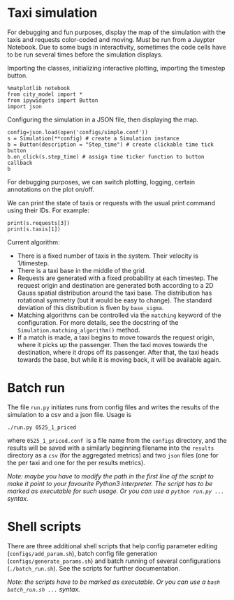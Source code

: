 # Taxi simulation

For debugging and fun purposes, display the map of the simulation with the taxis and requests color-coded and moving. Must be run from a Juypter Notebook. Due to some bugs in interactivity, sometimes the code cells have to be run several times before the simulation displays.


Importing the classes, initializing interactive plotting, importing the timestep button.

```
%matplotlib notebook
from city_model import *
from ipywidgets import Button
import json
```

Configuring the simulation in a JSON file, then displaying the map.
```
config=json.load(open('configs/simple.conf'))
s = Simulation(**config) # create a Simulation instance
b = Button(description = "Step_time") # create clickable time tick button
b.on_click(s.step_time) # assign time ticker function to button callback
b
```

For debugging purposes, we can switch plotting, logging, certain annotations on the plot on/off.

We can print the state of taxis or requests with the usual print command using their IDs. For example:
```
print(s.requests[3])
print(s.taxis[1])
```

Current algorithm:
* There is a fixed number of taxis in the system. Their velocity is 1/timestep.
* There is a taxi base in the middle of the grid.
* Requests are generated with a fixed probability at each timestep. The request origin and destination are generated both according to a 2D Gauss spatial distribution around the taxi base. The distribution has rotational symmetry (but it would be easy to change). The standard deviation of this distribution is fiven by `base_sigma`.
* Matching algorithms can be controlled via the `matching` keyword of the configuration. For more details, see the docstring of the `Simulation.matching_algorithm()` method.  
* If a match is made, a taxi begins to move towards the request origin, where it picks up the passenger. Then the taxi moves towards the destination, where it drops off its  passenger. After that, the taxi heads towards the base, but while it is moving back, it will be available again.

# Batch run

The file `run.py` initiates runs from config files and writes the results of the simulation to a csv and a json file. Usage is 

```
./run.py 0525_1_priced
```

where `0525_1_priced.conf `is a file name from the `configs` directory, and the results will be saved with a similarly beginning filename into the `results` directory as a `csv` (for the aggregated metrics) and two `json` files (one for the per taxi and one for the per results metrics).

*Note: maybe you have to modify the path in the first line of the script to make it point to your favourite Python3 interpreter. The script has to be marked as executable for such usage. Or you can use a `python run.py ...` syntax.*

# Shell scripts

There are three additional shell scripts that help config parameter editing (`configs/add_param.sh`), batch config file generation (`configs/generate_params.sh`) and batch running of several configurations (`./batch_run.sh`). See the scripts for further documentation.

*Note: the scripts have to be marked as executable. Or you can use a `bash batch_run.sh ...` syntax.*
